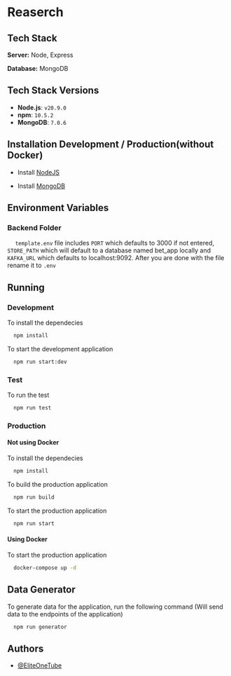 
# Reaserch
## Tech Stack

**Server:** Node, Express

**Database:** MongoDB


## Tech Stack Versions
- **Node.js**: `v20.9.0`
- **npm**: `10.5.2`
- **MongoDB**: `7.0.6`
  
## Installation Development / Production(without Docker)

- Install [NodeJS](https://nodejs.org/en/download/package-manager#installing-nodejs-via-package-manager)

- Install [MongoDB](https://www.mongodb.com/docs/manual/administration/install-community/)    
## Environment Variables

### Backend Folder

&emsp; `template.env` file includes `PORT` which defaults to 3000 if not entered, `STORE_PATH` which will default to a database named bet_app locally and `KAFKA_URL` which defaults to localhost:9092. After you are done with the file rename it to `.env`

## Running

### Development

To install the dependecies
```bash
  npm install
```

To start the development application
```bash
  npm run start:dev
```
### Test

To run the test
```bash
  npm run test
```

### Production

#### Not using Docker

To install the dependecies
```bash
  npm install
```

To build the production application
```bash
  npm run build
```

To start the production application
```bash
  npm run start
```

#### Using Docker

To start the production application
```bash
  docker-compose up -d
```

## Data Generator

To generate data for the application, run the following command (Will send data to the endpoints of the application)
```bash
  npm run generator
```

## Authors

- [@EliteOneTube](https://github.com/EliteOneTube)

